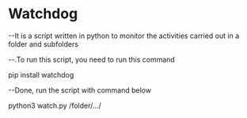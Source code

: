 # Watchdog
--It is a script written in python to monitor the activities carried out in a folder and subfolders

--.To run this script, you need to run this command

pip install watchdog

--Done, run the script with command below

python3 watch.py /folder/.../
